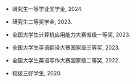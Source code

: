 - 研究生一等学业奖学金, 2024.

- 研究生二等奖学金, 2023.

- 全国大学生计算机应用能力大赛省级一等奖, 2023.

- 全国大学生英语翻译大赛国家级三等奖, 2023.

- 全国大学生英语写作大赛国家级二等奖, 2022.

- 校级三好学生, 2020.
